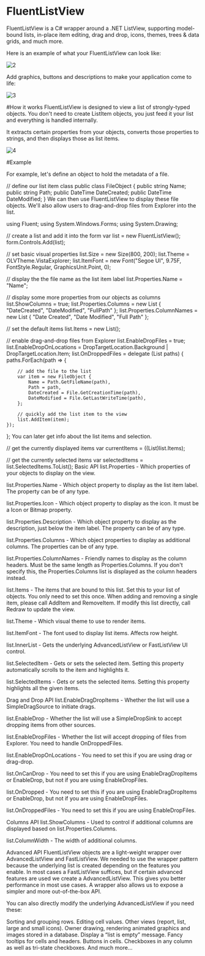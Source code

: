 
# FluentListView

FluentListView is a C# wrapper around a .NET ListView, supporting model-bound lists, in-place item editing, drag and drop, icons, themes, trees & data grids, and much more.

Here is an example of what your FluentListView can look like:

![2](https://user-images.githubusercontent.com/91251540/134485151-3892b2de-89b0-48e6-98a8-5b1fb529320b.png)

Add graphics, buttons and descriptions to make your application come to life:

![3](https://user-images.githubusercontent.com/91251540/134485252-c03b0cbd-a078-4654-b65e-d85c6a122fe5.png)

#How it works
FluentListView is designed to view a list of strongly-typed objects. You don't need to create ListItem objects, you just feed it your list and everything is handled internally.

It extracts certain properties from your objects, converts those properties to strings, and then displays those as list items.

![4](https://user-images.githubusercontent.com/91251540/134485366-876ad14f-dc37-40be-a40a-2fa6f881afe2.png)

#Example

For example, let's define an object to hold the metadata of a file.

// define our list item class
public class FileObject {
	public string Name;
	public string Path;
	public DateTime DateCreated;
	public DateTime DateModified;
}
We can then use FluentListView to display these file objects. We'll also allow users to drag-and-drop files from Explorer into the list.

using Fluent;
using System.Windows.Forms;
using System.Drawing;


// create a list and add it into the form
var list = new FluentListView();
form.Controls.Add(list);


// set basic visual properties
list.Size = new Size(800, 200);
list.Theme = OLVTheme.VistaExplorer;
list.ItemFont = new Font("Segoe UI", 9.75F, FontStyle.Regular, GraphicsUnit.Point, 0);


// display the the file name as the list item label
list.Properties.Name = "Name";


// display some more properties from our objects as columns
list.ShowColumns = true;
list.Properties.Columns = new List<string>     { "DateCreated",  "DateModified",  "FullPath"  };
list.Properties.ColumnNames = new List<string> { "Date Created", "Date Modified", "Full Path" };


// set the default items
list.Items = new List<FileObject>();


// enable drag-and-drop files from Explorer
list.EnableDropFiles = true;
list.EnableDropOnLocations = DropTargetLocation.Background | DropTargetLocation.Item;
list.OnDroppedFiles = delegate (List<string> paths) {
	paths.ForEach(path => {
	
		// add the file to the list
		var item = new FileObject {
			Name = Path.GetFileName(path),
			Path = path,
			DateCreated = File.GetCreationTime(path),
			DateModified = File.GetLastWriteTime(path),
		};
		
		// quickly add the list item to the view
		list.AddItem(item);
	});
};
You can later get info about the list items and selection.

// get the currently displayed items
var currentItems = ((List<FileObject>)list.Items);

// get the currently selected items
var selectedItems = list.SelectedItems.ToList<FileObject>();
Basic API
list.Properties - Which properties of your objects to display on the view.

list.Properties.Name - Which object property to display as the list item label. The property can be of any type.

list.Properties.Icon - Which object property to display as the icon. It must be a Icon or Bitmap property.

list.Properties.Description - Which object property to display as the description, just below the item label. The property can be of any type.

list.Properties.Columns - Which object properties to display as additional columns. The properties can be of any type.

list.Properties.ColumnNames - Friendly names to display as the column headers. Must be the same length as Properties.Columns. If you don't specify this, the Properties.Columns list is displayed as the column headers instead.

list.Items - The items that are bound to this list. Set this to your list of objects. You only need to set this once. When adding and removing a single item, please call AddItem and RemoveItem. If modify this list directly, call Redraw to update the view.

list.Theme - Which visual theme to use to render items.

list.ItemFont - The font used to display list items. Affects row height.

list.InnerList - Gets the underlying AdvancedListView or FastListView UI control.

list.SelectedItem - Gets or sets the selected item. Setting this property automatically scrolls to the item and highlights it.

list.SelectedItems - Gets or sets the selected items. Setting this property highlights all the given items.

Drag and Drop API
list.EnableDragDropItems - Whether the list will use a SimpleDragSource to initiate drags.

list.EnableDrop - Whether the list will use a SimpleDropSink to accept dropping items from other sources.

list.EnableDropFiles - Whether the list will accept dropping of files from Explorer. You need to handle OnDroppedFiles.

list.EnableDropOnLocations - You need to set this if you are using drag or drag-drop.

list.OnCanDrop - You need to set this if you are using EnableDragDropItems or EnableDrop, but not if you are using EnableDropFiles.

list.OnDropped - You need to set this if you are using EnableDragDropItems or EnableDrop, but not if you are using EnableDropFiles.

list.OnDroppedFiles - You need to set this if you are using EnableDropFiles.

Columns API
list.ShowColumns - Used to control if additional columns are displayed based on list.Properties.Columns.

list.ColumnWidth - The width of additional columns.

Advanced API
FluentListView objects are a light-weight wrapper over AdvancedListView and FastListView. We needed to use the wrapper pattern because the underlying list is created depending on the features you enable. In most cases a FastListView suffices, but if certain advanced features are used we create a AdvancedListView. This gives you better performance in most use cases. A wrapper also allows us to expose a simpler and more out-of-the-box API.

You can also directly modify the underlying AdvancedListView if you need these:

Sorting and grouping rows.
Editing cell values.
Other views (report, list, large and small icons).
Owner drawing, rendering animated graphics and images stored in a database.
Display a “list is empty” message.
Fancy tooltips for cells and headers.
Buttons in cells.
Checkboxes in any column as well as tri-state checkboxes.
And much more...
